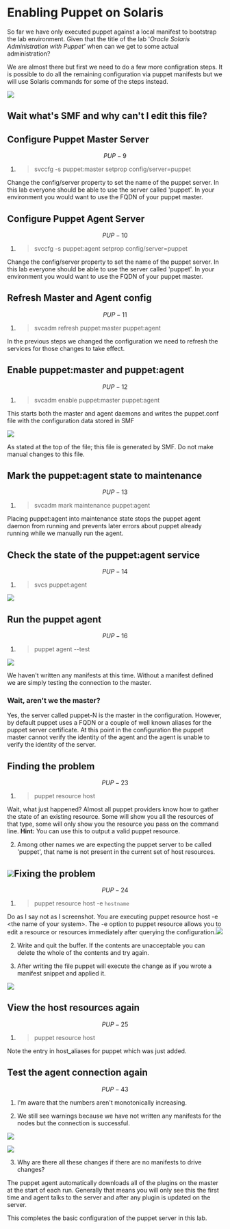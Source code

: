 # Enabling Puppet on Solaris

So far we have only executed puppet against a local manifest to bootstrap the lab environment. Given that the title of the lab '_Oracle Solaris Administration with Puppet'_ when can we get to some actual administration?

We are almost there but first we need to do a few more configration steps. It is possible to do all the remaining configuration via puppet manifests but we will use Solaris commands for some of the steps instead.

![](/images/SETUP-008.0-svccfg-svcadm.png)

## Wait what's SMF and why can't I edit this file?

## Configure Puppet Master Server
$$
PUP-9
$$

1. > svccfg -s puppet:master setprop config/server=puppet

  Change the config/server property to set the name of the puppet server. In this lab everyone should be able to use the server called 'puppet'. In your environment you would want to use the FQDN of your puppet master.

## Configure Puppet Agent Server
$$
PUP-10
$$

1. > svccfg -s puppet:agent setprop config/server=puppet

  Change the config/server property to set the name of the puppet server. In this lab everyone should be able to use the server called 'puppet'. In your environment you would want to use the FQDN of your puppet master.

## Refresh Master and Agent config
$$
PUP-11
$$

1. > svcadm refresh puppet:master puppet:agent

  In the previous steps we changed the configuration we need to refresh the services for those changes to take effect.

## Enable puppet:master and puppet:agent
$$
PUP-12
$$

1. > svcadm enable puppet:master puppet:agent

  This starts both the master and agent daemons and writes the puppet.conf file with the configuration data stored in SMF

  ![](/images/SETUP-008.1-puppet-conf.png)

  As stated at the top of the file; this file is generated by SMF. Do not make manual changes to this file.

## Mark the puppet:agent state to maintenance
$$
PUP-13
$$

1. > svcadm mark maintenance puppet:agent

  Placing puppet:agent into maintenance state stops the puppet agent daemon from running and prevents later errors about puppet already running while we manually run the agent.

## Check the state of the puppet:agent service
$$
PUP-14
$$

1. > svcs puppet:agent

  ![](/images/SETUP-008.2-maintenance.png)

## Run the puppet agent
$$
PUP-16
$$

1. > puppet agent --test

  ![](/images/SETUP-008.3-agent--test.png)

  We haven't written any manifests at this time. Without a manifest defined we are simply testing the connection to the master.

  ### Wait, aren't we the master?

  Yes, the server called puppet-N is the master in the configuration. However, by default puppet uses a FQDN or a couple of well known aliases for the puppet server certificate. At this point in the configuration the puppet master cannot verify the identity of the agent  and the agent is unable to verify the identity of the server.

## Finding the problem
$$
PUP-23
$$

1. > puppet resource host

  Wait, what just happened? Almost all puppet providers know how to gather the state of an existing resource. Some will show you all the resources of that type, some will only show you the resource you pass on the command line. **Hint:** You can use this to output a valid puppet resource.

2. Among other names we are expecting the puppet server to be called 'puppet', that name is not present in the current set of host resources.

  ## ![](/images/SETUP-008.4-resource-host.png)Fixing the problem
$$
PUP-24
$$

1. > puppet resource host -e `hostname`

  Do as I say not as I screenshot. You are executing puppet resource host -e &lt;the name of your system&gt;. The -e option to puppet resource allows you to edit a resource or resources immediately after querying the configuration.![](/images/SETUP-008.5-resource-host-e.png)

2. Write and quit the buffer. If the contents are unacceptable you can delete the whole of the contents and try again.

3. After writing the file puppet will execute the change as if you wrote a manifest snippet and applied it.

  ![](/images/SETUP-008.6-resource-host-after.png)

## View the host resources again
$$
PUP-25
$$

1. > puppet resource host

  Note the entry in host_aliases for puppet which was just added.

##  Test the agent connection again
$$
PUP-43
$$

1. I'm aware that the numbers aren't monotonically increasing.

2. We still see warnings because we have not written any manifests for the nodes but the connection is successful.

  ![](/images/SETUP-008.7-puppet-agent-test.png)

  ![](/images/SETUP-008.8-puppet-agent-test-cont.png)

3. Why are there all these changes if there are no manifests to drive changes?

  The puppet agent automatically downloads all of the plugins on the master at the start of each run. Generally that means you will only see this the first time and agent talks to the server and after any plugin is updated on the server.

This completes the basic configuration of the puppet server in this lab.

